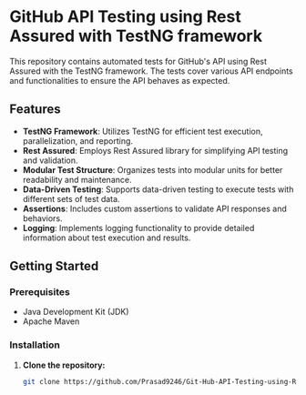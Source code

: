# GitHub API Testing using Rest Assured with TestNG framework

This repository contains automated tests for GitHub's API using Rest Assured with the TestNG framework. The tests cover various API endpoints and functionalities to ensure the API behaves as expected.

## Features

- **TestNG Framework**: Utilizes TestNG for efficient test execution, parallelization, and reporting.
- **Rest Assured**: Employs Rest Assured library for simplifying API testing and validation.
- **Modular Test Structure**: Organizes tests into modular units for better readability and maintenance.
- **Data-Driven Testing**: Supports data-driven testing to execute tests with different sets of test data.
- **Assertions**: Includes custom assertions to validate API responses and behaviors.
- **Logging**: Implements logging functionality to provide detailed information about test execution and results.

## Getting Started 

### Prerequisites 

- Java Development Kit (JDK)
- Apache Maven

### Installation

1. **Clone the repository:**

   ```bash
   git clone https://github.com/Prasad9246/Git-Hub-API-Testing-using-Rest-Assured-with-TestNG-framework.git

